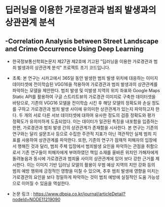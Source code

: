 # 딥러닝을 이용한 가로경관과 범죄 발생과의 상관관계 분석
## -Correlation Analysis between Street Landscape and Crime Occurrence Using Deep Learning

- 한국정보통신학회논문지 제27권 제2호에 기고된 "딥러닝을 이용한 가로경관과 범죄 발생과의 상관관계 분석" 프로젝트 초기 코드입니다.

- 초록: 본 연구는 시카고에서 365일 동안 발생한 범죄 발생 위치에 대응하는 이미지 데이터셋에 전이학습된 VGG16을 적용하여 가로경관과 범죄 발생과의 상관관계를 파악하는 모델을 제안한다. 범죄 발생 및 미발생 지역의 위치 좌표와 Google Maps Static API를 활용하여 구글 스트리트뷰의 가로경관 이미지로 구축한 데이터셋을 바탕으로, 기존의 VGG16 모델을 전이학습 시킨 후 해당 모델의 정확도와 손실 정도를 구하고 가로경관과 범죄 발생 사이에 유의미한 상관관계가 있는지 파악하고자 한다. 두 개의 서로 다른 서브 데이터셋에 대하여 유사한 정도의 검증 정확도와 평가 정확도가 유의미하게 도출되었다. 이는 데이터가 일관된 특징을 내포함을 입증하는 한편, 가로경관과 범죄 발생 간의 상관관계가 존재함을 시사한다.
본 연구는 기존의 연구와는 달리 설문조사 등으로 수집한 주관적 지표가 아닌 객관적인 실제 범죄 지표를 사용하여 상관관계를 파악한다. 또한, 기존의 연구가 잠재적 피해자의 입장에서 행해진 것과 달리, 범죄 주체 입장에서 범죄발생 요인을 파악하는 관점을 취함으로서 기존 연구들이 피해자에게 부여하였던 책임 소재를 올바른 위치인 가해자에게 돌려놓음과 동시에 가로경관과 범죄율 사이의 상관관계에 있어 보다 강한 근거를 제시한다. 이는 이미지 기반 딥러닝 모델의 활용이 우범 예상 지역의 치안 강화 등의 범죄 예방 행위에 긍정적인 영향을 미칠 수 있으며, 추후 범죄 발생에 영향을 미치는 가로경관의 요인을 보다 정밀하게 파악하는 것이 범죄 예방에 실질적인 도움 가능성으로 이어질 수 있음을 역설한다. 

- 논문 링크 : https://www.dbpia.co.kr/journal/articleDetail?nodeId=NODE11219090
